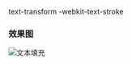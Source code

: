 text-transform
-webkit-text-stroke

### 效果图

![文本填充](https://cdn.jsdelivr.net/gh/Torn1996/blog-image@main/img/文本填充.gif)
